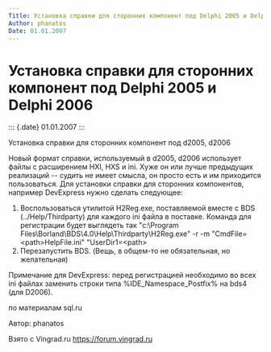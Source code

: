 ```yaml
---
Title: Установка справки для сторонних компонент под Delphi 2005 и Delphi 2006
Author: phanatos
Date: 01.01.2007
---
```



Установка справки для сторонних компонент под Delphi 2005 и Delphi 2006
=======================================================================

::: {.date}
01.01.2007
:::

Установка справки для сторонних компонент под d2005, d2006

Новый формат справки, используемый в d2005, d2006 использует файлы с
расширением HXI, HXS и ini. Хуже он или лучше предыдущих реализаций --
судить не имеет смысла, он просто есть и им приходится пользоваться. Для
установки справки для сторонних компонентов, например DevExpress нужно
сделать следующее:
1. Воспользоваться утилитой H2Reg.exe, поставляемой вместе с
BDS (../Help/Thirdparty) для каждого ini файла в поставке.
Команда для регистрации будет выглядеть так
\"c:\\Program Files\\Borland\\BDS\\4.0\\Help\\Thirdparty\\H2Reg.exe\" -r
-m \"CmdFile=\<path\>HelpFile.ini\" \"UserDir1=\<path\>
2. Перезапустить BDS. (Вещь, в общем-то не обязательная, но
желательная)

Примечание для DevExpress: перед регистрацией необходимо во всех ini
файлах заменить
строки типа %IDE\_Namespace\_Postfix% на bds4 (для D2006).


по материалам sql.ru

Автор: phanatos

Взято с Vingrad.ru <https://forum.vingrad.ru>
